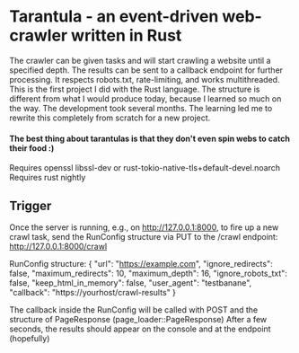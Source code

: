 # Tarantula - an event-driven web-crawler written in Rust
The crawler can be given tasks and will start crawling a website until a specified depth.
The results can be sent to a callback endpoint for further processing.
It respects robots.txt, rate-limiting, and works multithreaded.
This is the first project I did with the Rust language.
The structure is different from what I would produce today, because I learned so much on the way.
The development took several months.
The learning led me to rewrite this completely from scratch for a new project.

#### The best thing about tarantulas is that they don't even spin webs to catch their food :)

Requires openssl libssl-dev or rust-tokio-native-tls+default-devel.noarch
Requires rust nightly

## Trigger
Once the server is running, e.g., on http://127.0.0.1:8000, to fire up a new crawl task, send the RunConfig
structure via PUT to the /crawl endpoint: http://127.0.0.1:8000/crawl

RunConfig structure:
{
"url": "https://example.com",
"ignore_redirects": false,
"maximum_redirects": 10,
"maximum_depth": 16,
"ignore_robots_txt": false,
"keep_html_in_memory": false,
"user_agent": "testbanane",
"callback": "https://yourhost/crawl-results"
}

The callback inside the RunConfig will be called with POST and the structure of PageResponse (page_loader::PageResponse)
After a few seconds, the results should appear on the console and at the endpoint (hopefully)
